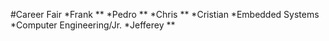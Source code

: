 #Career Fair
*Frank
**
*Pedro
**
*Chris
**
*Cristian
*Embedded Systems
*Computer Engineering/Jr.
*Jefferey
**
